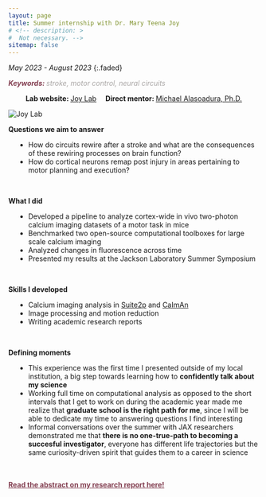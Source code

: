 ```yaml
---
layout: page
title: Summer internship with Dr. Mary Teena Joy
# <!-- description: >
#  Not necessary. -->
sitemap: false
---
```


<em>May 2023 - August 2023</em>
{:.faded}

<span style="color:#833F51; font-style:italic; font-weight:700">Keywords: </span>
<span style="color:#AAA7A6; font-style:italic;">stroke, motor control, neural circuits</span>

<p style="text-align:center;"><strong>Lab website: </strong><a href="https://www.jax.org/research-and-faculty/research-labs/the-joy-lab" target="_blank" rel="noopener noreferrer">Joy Lab</a> &emsp;<strong>Direct mentor: </strong><a href="https://www.jax.org/people/michael-alasoadura" target="_blank" rel="noopener noreferrer">Michael Alasoadura, Ph.D. </a></p>
<img alt="Joy Lab" src="https://andyrdar.github.io/assets/img/blog/ardargence_joy25px.png" style="max-width: 100%;" />
<br>

<strong>Questions we aim to answer</strong>
<ul style="padding-left:40px">
<li>How do circuits rewire after a stroke and what are the consequences of these rewiring processes on brain function?</li>
<li>How do cortical neurons remap post injury in areas pertaining to motor planning and execution?</li>
</ul>
<br>


<strong>What I did</strong>
<ul style="padding-left:40px">
<li>Developed a pipeline to analyze cortex-wide in vivo two-photon calcium imaging datasets of a motor task in mice</li>
<li>Benchmarked two open-source computational toolboxes for large scale calcium imaging</li>
<li>Analyzed changes in fluorescence across time</li>
<li>Presented my results at the Jackson Laboratory Summer Symposium</li>
</ul>
<br>


<strong>Skills I developed</strong>
<ul style="padding-left:40px">
<li>Calcium imaging analysis in <a href="https://suite2p.readthedocs.io/en/latest/" target="_blank" rel="noopener noreferrer">Suite2p</a> and <a href="https://github.com/flatironinstitute/CaImAn" target="_blank" rel="noopener noreferrer">CaImAn</a></li>
<li>Image processing and motion reduction</li>
<li>Writing academic research reports</li>
</ul>
<br>


<strong>Defining moments</strong>
<ul style="padding-left:40px">
<li>This experience was the first time I presented outside of my local institution, a big step towards learning how to <strong>confidently talk about my science</strong></li>
<li>Working full time on computational analysis as opposed to the short intervals that I get to work on during the academic year made me realize that <strong>graduate school is the right path for me</strong>, since I will be able to dedicate my time to answering questions I find interesting </li>
<li>Informal conversations over the summer with JAX researchers demonstrated me that <strong>there is no one-true-path to becoming a succesful investigator</strong>, everyone has different life trajectories but the same curiosity-driven spirit that guides them to a career in science </li>
</ul>

<br><br>
<a href="https://mouseion.jax.org/strp/2764/" style='color:#833F51; font-weight:bold;'>Read the abstract on my research report here!</a>